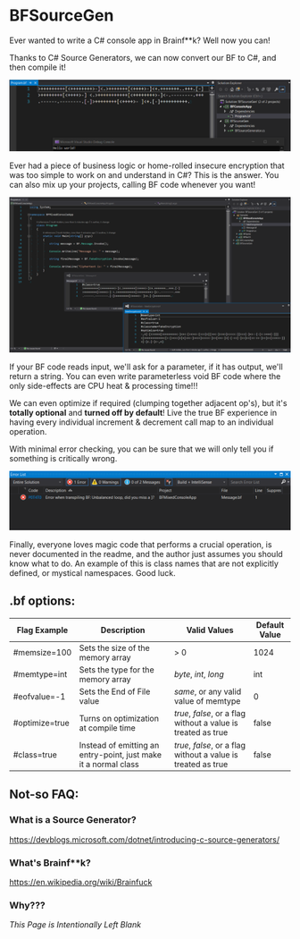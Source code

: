 # BFSourceGen
Ever wanted to write a C# console app in Brainf**k? Well now you can!

Thanks to C# Source Generators, we can now convert our BF to C#, and then compile it!

![Hello World Example](helloworld.PNG)

Ever had a piece of business logic or home-rolled insecure encryption that was too simple to work on and understand in C#? This is the answer. You can also mix up your projects, calling BF code whenever you want!

![Mixed Code Example](mixed.png)

If your BF code reads input, we'll ask for a parameter, if it has output, we'll return a string. You can even write parameterless void BF code where the only side-effects are CPU heat & processing time!!!

We can even optimize if required (clumping together adjacent op's), but it's **totally optional** and **turned off by default**! Live the true BF experience in having every individual increment & decrement call map to an individual operation.

With minimal error checking, you can be sure that we will only tell you if something is critically wrong.

![Error Example](error.png)

Finally, everyone loves magic code that performs a crucial operation, is never documented in the readme, and the author just assumes you should know what to do. An example of this is class names that are not explicitly defined, or mystical namespaces. Good luck.

##  .bf options:

| Flag Example | Description                        | Valid Values                          | Default Value |
|--------------|------------------------------------|---------------------------------------|---------------|
| #memsize=100 | Sets the size of the memory array  | > 0                                   | 1024          |
| #memtype=int | Sets the type for the memory array | _byte_, _int_, _long_                 | int           |
| #eofvalue=-1 | Sets the End of File value         | _same_, or any valid value of memtype | 0             |
| #optimize=true | Turns on optimization at compile time |  _true_, _false_, or a flag without a value is treated as true | false |
| #class=true | Instead of emitting an entry-point, just make it a normal class |  _true_, _false_, or a flag without a value is treated as true | false |

## Not-so FAQ:

### What is a Source Generator?

https://devblogs.microsoft.com/dotnet/introducing-c-source-generators/

### What's Brainf**k?

https://en.wikipedia.org/wiki/Brainfuck

### Why???

_This Page is Intentionally Left Blank_